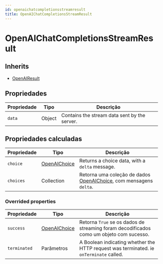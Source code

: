 ```yaml
---
id: openaichatcompletionsstreamresult
title: OpenAIChatCompletionsStreamResult
---
```


# OpenAIChatCompletionsStreamResult

## Inherits

- [OpenAIResult](OpenAIResult.md)

## Propriedades

| Propriedade | Tipo   | Descrição                                                    |
| ----------- | ------ | ------------------------------------------------------------ |
| `data`      | Object | Contains the stream data sent by the server. |

## Propriedades calculadas

| Propriedade | Tipo                            | Descrição                                                                                            |
| ----------- | ------------------------------- | ---------------------------------------------------------------------------------------------------- |
| `choice`    | [OpenAIChoice](OpenAIChoice.md) | Returns a choice data, with a `delta` message.                                       |
| `choices`   | Collection                      | Retorna uma coleção de dados [OpenAIChoice](OpenAIChoice.md), com mensagens `delta`. |

### Overrided properties

| Propriedade  | Tipo                            | Descrição                                                                                                              |
| ------------ | ------------------------------- | ---------------------------------------------------------------------------------------------------------------------- |
| `success`    | [OpenAIChoice](OpenAIChoice.md) | Retorna `True` se os dados de streaming foram decodificados como um objeto com sucesso.                |
| `terminated` | Parâmetros                      | A Boolean indicating whether the HTTP request was terminated. ie `onTerminate` called. |
